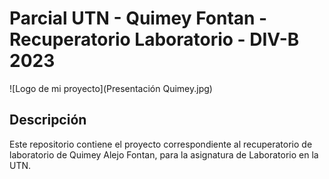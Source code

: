 # Parcial UTN - Quimey Fontan - Recuperatorio Laboratorio - DIV-B 2023

![Logo de mi proyecto](Presentación Quimey.jpg)

## Descripción
Este repositorio contiene el proyecto correspondiente al recuperatorio de laboratorio de Quimey Alejo Fontan, para la asignatura de Laboratorio en la UTN.

